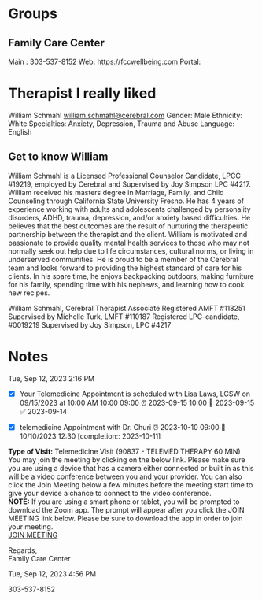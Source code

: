 

# Groups
## Family Care Center
Main : 303-537-8152
Web: https://fccwellbeing.com
Portal: 

# Therapist I really liked 

William Schmahl
william.schmahl@cerebral.com
Gender:  Male
Ethnicity: White
Specialties: Anxiety, Depression, Trauma and Abuse
Language: English

## Get to know William

William Schmahl is a Licensed Professional Counselor Candidate, LPCC #19219, employed by Cerebral and Supervised by Joy Simpson LPC #4217. William received his masters degree in Marriage, Family, and Child Counseling through California State University Fresno. He has 4 years of experience working with adults and adolescents challenged by personality disorders, ADHD, trauma, depression, and/or anxiety based difficulties. He believes that the best outcomes are the result of nurturing the therapeutic partnership between the therapist and the client. William is motivated and passionate to provide quality mental health services to those who may not normally seek out help due to life circumstances, cultural norms, or living in underserved communities. He is proud to be a member of the Cerebral team and looks forward to providing the highest standard of care for his clients. In his spare time, he enjoys backpacking outdoors, making furniture for his family, spending time with his nephews, and learning how to cook new recipes.

William Schmahl, Cerebral Therapist Associate
Registered AMFT #118251
Supervised by Michelle Turk, LMFT #110187
Registered LPC-candidate, #0019219
Supervised by Joy Simpson, LPC #4217

# Notes
Tue, Sep 12, 2023 2:16 PM
- [x] Your Telemedicine Appointment is scheduled with Lisa Laws, LCSW on 09/15/2023 at 10:00 AM     10:00  09:00  ⏰ 2023-09-15 10:00 📅 2023-09-15 ✅ 2023-09-14
- [x] telemedicine Appointment with Dr. Churi  ⏰ 2023-10-10 09:00  📅 10/10/2023 12:30  [completion:: 2023-10-11]



**Type of Visit:** Telemedicine Visit (90837 - TELEMED THERAPY 60 MIN)  
You may join the meeting by clicking on the below link. Please make sure you are using a device that has a camera either connected or built in as this will be a video conference between you and your provider. You can also click the Join Meeting below a few minutes before the meeting start time to give your device a chance to connect to the video conference.  
**NOTE:** If you are using a smart phone or tablet, you will be prompted to download the Zoom app. The prompt will appear after you click the JOIN MEETING link below. Please be sure to download the app in order to join your meeting.  
[JOIN MEETING](https://insynchcs.zoom.us/j/94422181546)  
  
Regards,  
Family Care Center

Tue, Sep 12, 2023 4:56 PM

303-537-8152
